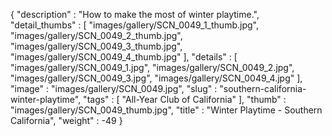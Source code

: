 {
  "description" : "How to make the most of winter playtime.",
  "detail_thumbs" : [
                       "images/gallery/SCN_0049_1_thumb.jpg",
                       "images/gallery/SCN_0049_2_thumb.jpg",
                       "images/gallery/SCN_0049_3_thumb.jpg",
                       "images/gallery/SCN_0049_4_thumb.jpg"
                     ],
  "details" : [
                 "images/gallery/SCN_0049_1.jpg",
                 "images/gallery/SCN_0049_2.jpg",
                 "images/gallery/SCN_0049_3.jpg",
                 "images/gallery/SCN_0049_4.jpg"
               ],
  "image" : "images/gallery/SCN_0049.jpg",
  "slug" : "southern-california-winter-playtime",
  "tags" : [
              "All-Year Club of California"
            ],
  "thumb" : "images/gallery/SCN_0049_thumb.jpg",
  "title" : "Winter Playtime - Southern California",
  "weight" : -49
}
